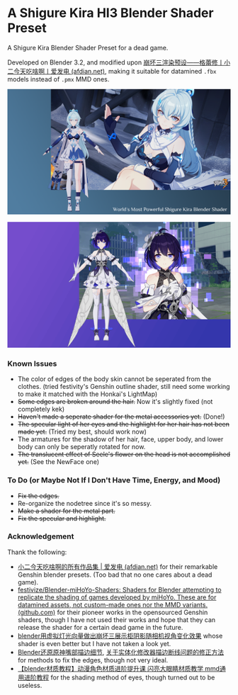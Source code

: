 # A Shigure Kira HI3 Blender Shader Preset

A Shigure Kira Blender Shader Preset for a dead game.

Developed on Blender 3.2, and modified upon [崩坏三渲染预设——格蕾修丨小二今天吃啥啊丨爱发电 (afdian.net)](https://afdian.net/p/7bde3106e7cf11ecab9452540025c377), making it suitable for datamined `.fbx` models instead of `.pmx` MMD ones.

![1681037911173](image/README/1681037911173.png)

![1681127851727](image/README/1681127851727.png)

### Known Issues

- The color of edges of the body skin cannot be seperated from the clothes. (tried festivity's Genshin outline shader, still need some working to make it matched with the Honkai's LightMap)
- ~~Some edges are broken around the hair.~~ Now it's slightly fixed (not completely kek)
- ~~Haven't made a seperate shader for the metal accessories yet.~~ (Done!)
- ~~The specular light of her eyes and the highlight for her hair has not been made yet.~~ (Tried my best, should work now)
- The armatures for the shadow of her hair, face, upper body, and lower body can only be seperatly rotated for now.
- ~~The translucent effect of Seele's flower on the head is not accomplished yet.~~ (See the NewFace one)

### To Do (or Maybe Not If I Don't Have Time, Energy, and Mood)

- ~~Fix the edges.~~
- Re-organize the nodetree since it's so messy.
- ~~Make a shader for the metal part.~~
- ~~Fix the specular and highlight.~~

### Acknowledgement

Thank the following:

- [小二今天吃啥啊的所有作品集 | 爱发电 (afdian.net)](https://afdian.net/a/xiaoer/album) for their remarkable Genshin blender presets. (Too bad that no one cares about a dead game).
- [festivize/Blender-miHoYo-Shaders: Shaders for Blender attempting to replicate the shading of games developed by miHoYo. These are for datamined assets, not custom-made ones nor the MMD variants. (github.com)](https://github.com/festivize/Blender-miHoYo-Shaders) for their pioneer works in the opensourced Genshin shaders, though I have not used their works and hope that they can release the shader for a certain dead game in the future.
- [blender用虚拟灯光向量做出崩坏三展示柜阴影随相机视角变化效果](https://www.bilibili.com/video/BV1ua4y1M7v2) whose shader is even better but I have not taken a look yet.
- [Blender还原原神嘴部描边细节](https://www.bilibili.com/video/BV15Y411A7LB), [关于实体化修改器描边断线问题的修正方法](https://www.bilibili.com/video/BV1iP4y1M7dm) for methods to fix the edges, though not very ideal.
- [【blender材质教程】动漫角色材质进阶提升课 闪亮大眼睛材质教学 mmd通用进阶教程](https://www.bilibili.com/video/BV16b4y1s7UU) for the shading method of eyes, though turned out to be useless.
